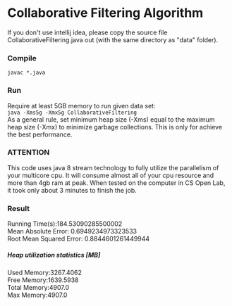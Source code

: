 # Collaborative Filtering Algorithm
If you don't use intellij idea, please copy the source file CollaborativeFiltering.java out (with the same directory as "data" folder).
### Compile
`javac *.java`

### Run
Require at least 5GB memory to run given data set:<br>
`java -Xms5g -Xmx5g CollaborativeFiltering`<br>
 As a general rule, set minimum heap size (-Xms) equal to the maximum heap size (-Xmx) to minimize garbage collections.
 This is only for achieve the best performance.

### ATTENTION
This code uses java 8 stream technology to fully utilize the parallelism of your multicore cpu. 
It will consume almost all of your cpu resource and more than 4gb ram at peak. When tested on the computer in CS Open Lab, it took only about 3 minutes to finish the job.

### Result
Running Time(s):184.53090285500002<br>
Mean Absolute Error: 0.6949234973323533<br>
Root Mean Squared Error: 0.8844601261449944<br>
##### Heap utilization statistics [MB] #####
Used Memory:3267.4062<br>
Free Memory:1639.5938<br>
Total Memory:4907.0<br>
Max Memory:4907.0<br>
